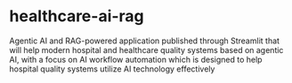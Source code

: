 # healthcare-ai-rag
Agentic AI and RAG-powered application published through Streamlit that will help modern hospital and healthcare quality systems based on agentic AI, with a focus on AI workflow automation which is designed to help hospital quality systems utilize AI technology effectively
